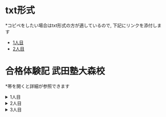 # txt形式
*コピペをしたい場合はtxt形式の方が適しているので, 下記にリンクを添付します

- [1人目](https://github.com/naoki0130/open_repository/blob/master/cram/passing_experience1.txt)
- [2人目](https://github.com/naoki0130/open_repository/blob/master/cram/passing_experience2.txt)

# 合格体験記 武田塾大森校
*帯を開くと詳細が参照できます

<details>
<summary>1人目</summary>

### 名前
永井準二郎 

### 出身校
都立青山高校

### 合格校
- 東北大学 工学部
- 東京理科大学 理工学部
- 明治大学 理工学部
- 法政大学 理工学部

### 武田塾に入る前の成績は？
- [入塾時期：6月 / 当時の成績：？]
- どの教科も偏差値50くらい, 東北大学はＥ判定だった
  
### 武田塾に入ったきっかけは？
- インターネット
- 知り合いがいた
- コロナで学校がなくて, 勉強に手がつかず, インターネットで自分に合ったペースで勉強できる塾を探していた. 一度体験して, 入塾をきめました.

### 武田塾に入ってから勉強法や成績がどのように変わりましたか？
- 成績はとにかくずっと上がった
- 勉強はより参考書を使用して行うようになった
  
### 担当の先生はどうでしたか？
- 自分に合った計画を立ててくれた
- 時には優しく, 時には厳しく接してくれた
- 頭が良くて, 質問に分かりやすく答えてくれた
- とりま最高
  
### 武田塾での思い出を教えてください！
- 入塾して間もない時点でも, かなり厳しいアドバイスをもらった
- たくさん勉強した
- 自習室をたくさん使用した
  
### 好きな参考書ベスト3！
- 第1位：青チャート
  - コメント：種類が豊富
- 第2位：物理が面白いほどわかる本
  - コメント：非常にわかりやすい
- 第3位：ターゲット1900
  - コメント：有能
    
### 来年度以降の受験生にメッセージをお願いします！
- 勉強頑張れ！！

</details>

<details>
<summary>2人目</summary>

### 名前
K.T

### 出身校
跡見学園

### 合格校
- 昭和大学 薬学部
- 帝京平成大学 薬学部

### 武田塾に入る前の成績は？
- [入塾時期：高校1年生 / 当時の成績：？]
- ベネッセ模試の偏差値45
- 河合塾模試の偏差値40
  
### 武田塾に入ったきっかけは？
- 武田塾のHPに自分が第一志望としている大学の合格者の合格体験記が載っていたから

### 武田塾に入ってから勉強法や成績がどのように変わりましたか？
- 毎日小テストがあり, 勉強を怠ると露骨に点数に出るので, 毎日勉強をするようになった
- 自習室は静かで勉強しやすい空間だったので, 行く頻度が増えて, 最終的には毎日通った
  
### 担当の先生はどうでしたか？
- 質問一つ一つ, 丁寧に教えて下さった
- 宿題の量は自分のできる範囲ギリギリまで出されるので, 必死になって終わらせないといけない状況になっていた
- むしろ, 私はその方が勉強するので良かったです
  
### 武田塾での思い出を教えてください！
- 英単語の宿題を忘れて, テストで点数が取れず, かなり怒られたこと
- その出来事があってから, いつも以上に英単語を勉強しました
  
### 好きな参考書ベスト3！
- 第1位：速読英熟語
  - コメント：熟語を暗記しやすい教材だった
- 第2位：セミナー化学基礎 + 化学
  - コメント：周回すると, どんどん身に付きます
- 第3位：リードLightノート化学
  - コメント：暗記しやすい教材
    
### 来年度以降の受験生にメッセージをお願いします！
  - 何か一つ, 自分の得意な教材を武器にして受験に取り組むと良いことがあります
</details>

<details>
<summary>3人目</summary>

### 名前
T・Y

### 出身校
東京電機大学高校

### 合格校
- 東京工科大学　デザイン学部

### 武田塾に入る前の成績は？
- [入塾時期：高校3年生、8月 / 当時の成績：38～45]
- クラスでも下から数えた方が早くて、偏差値も40をきっていました
- 勉強自体もそんなにしたくなく、将来の夢もそこまで具体的でなかったため、やる気も出ませんでした
- ゲームばっかりしてました
  
### 武田塾に入ったきっかけは？
- 最初は親に無理やり入塾させられたのがきっかけでした
- 全く勉強に対して楽しさもありませんでしたが、先生たちの熱心さのおかげでとてもやる気が出ました

### 武田塾に入ってから勉強法や成績がどのように変わりましたか？
- 入塾してから少したって、本当の意味で問題の解き方などを理解してからは勉強が楽しくなり、将来の夢も具体的になり、11月からでしたが本気でやり始めました
- そして、最初は過去問なんてほとんど解けませんでしたが、1月～2月の最初の時点でかなり解けるようになりました
  
### 担当の先生はどうでしたか？
- すごく親身になって教えてくれました
- 僕が諦めそうになっても、はげましてくれたり、校舎長の先生も相談にのってくれたりと、校舎全体で支えてくれました
- 本当にお世話になりました
  
### 武田塾での思い出を教えてください！
- 数学の先生が2人いたのですが、2人とも同級生のように親しく接してくれました
- そのおかげか、緊張も特になく、質問とかもすごく聞きやすかったですし、分かりやすく丁寧に教えてくれたので感謝してます
- 他にも、その場ではすぐには無理でも一旦預けて、後で教えてくれるのもありがたかったです
  
### 好きな参考書ベスト3！
- 第1位：文系数学
  - コメント：僕の場合、数学はⅠA・ⅡBの範囲も全然定着していない状態で、時間もわずかでしたが、この本は重要な部分を集めていたので、分かりやすく、スムーズに定着することができました
- 第2位：良間の風
  - コメント：物理は基本も身についてなかったのでエッセンスと併用して使いました。この本は重要な部分、特にテストでよく出る問題も多く扱ってきたので、追い込み時期にはピッタリでした。
- 第3位：vintage
  - コメント：英語は文法の所がひどく、あまり覚えていなかったので、この本でおさらいしながら、空いた時間はずっとやってました
    
### 来年度以降の受験生にメッセージをお願いします！
  - 自分の場合は3～4か月しか時間がなく偏差値も絶望的でしたが、先生や参考書を最後まで信じて諦めずに努力して合格しました。一生懸命さと諦めない気持ちが大切だと思いました。頑張ってください。
</details>

